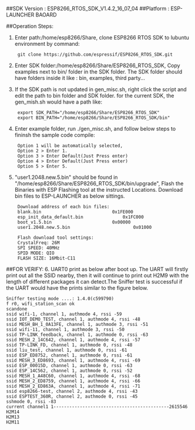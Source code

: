 ##SDK Version : ESP8266_RTOS_SDK_V1.4.2_16_07_04
##Platform : ESP-LAUNCHER BAOARD

##Operation Steps:

1. Enter path:/home/esp8266/Share, clone ESP8266 RTOS SDK to lubuntu environment by command: 
       
		git clone https://github.com/espressif/ESP8266_RTOS_SDK.git 
	   
2. Enter SDK folder:/home/esp8266/Share/ESP8266_RTOS_SDK, Copy examples next to bin/ folder in the SDK folder. The SDK folder should have folders inside it like : bin, examples, third party...

3. If the SDK path is not updated in gen_misc.sh, right click the script and edit the path to bin folder and SDK folder. for the current SDK, the gen_mish.sh would have a path like:
       
		export SDK_PATH="/home/esp8266/Share/ESP8266_RTOS_SDK"
		export BIN_PATH="/home/esp8266/Share/ESP8266_RTOS_SDK/bin"
	   
4. Enter example folder, run ./gen_misc.sh, and follow below steps to fininsh the sample code compile:
	
		Option 1 will be automatically selected, 
		Option 2 > Enter 1. 
		Option 3 > Enter Default(Just Press enter)
		Option 4 > Enter Default(Just Press enter)
		Option 5 > Enter 5.
	   
5. "user1.2048.new.5.bin" should be found in "/home/esp8266/Share/ESP8266_RTOS_SDK/bin/upgrade", Flash the Binaries with ESP Flashing tool at the instructed Locations. Download bin files to ESP-LAUNCHER as below sittings.
		
		Download address of each bin files:
		blank.bin				            0x1FE000
		esp_init_data_default.bin			    0x1FC000
		boot_v1.5.bin					    0x00000
		user1.2048.new.5.bin			            0x01000
		
		Flash download tool settings:
		CrystalFreq: 26M
		SPI SPEED: 40MHz
		SPID MODE: QIO
		FLASH SIZE: 16Mbit-C11
		
##FOR VERIFY: 
6.	UART0 print as below after boot up.
	The UART will firstly print out all the SSID nearby, then it will continue to print out H2M9 with the length of different packages it can detect.The Sniffer test is successful if the UART would have the prints similar to the figure below. 
	
	Sniffer testing mode ....: 1.4.0(c599790)
	f r0, wifi_station_scan ok
	scandone
	ssid wifi-1, channel 1, authmode 4, rssi -59
	ssid IOT_DEMO_TEST, channel 1, authmode 4, rssi -48
	ssid MESH_BH_1_0A13FE, channel 1, authmode 3, rssi -51
	ssid wifi-11, channel 1, authmode 3, rssi -50
	ssid TP-LINK_feedback, channel 1, authmode 0, rssi -63
	ssid MESH_2_14C642, channel 1, authmode 4, rssi -57
	ssid TP-LINK_FD, channel 1, authmode 0, rssi -48
	ssid liu_test, channel 1, authmode 0, rssi -61
	ssid ESP_ED8752, channel 1, authmode 0, rssi -61
	ssid MESH_3_ED8693, channel 1, authmode 4, rssi -69
	ssid ESP_00015D, channel 1, authmode 0, rssi -63
	ssid ESP_14C562, channel 1, authmode 0, rssi -52
	ssid MESH_1_A48C60, channel 1, authmode 4, rssi -68
	ssid MESH_2_ED8759, channel 1, authmode 4, rssi -66
	ssid MESH_2_ED863A, channel 1, authmode 4, rssi -71
	ssid esp8266-test, channel 2, authmode 4, rssi -43
	ssid ESPTEST_360R, channel 2, authmode 0, rssi -45
	sshmode 0, rssi -83
	current channel1 1--------------------------------------------2615546
	H2M14
	H2M13
	H2M11